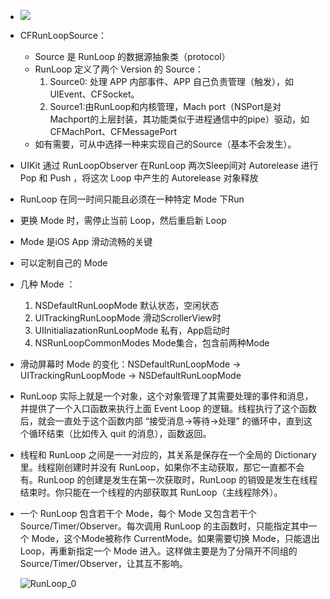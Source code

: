 - ![](https://i.loli.net/2019/09/26/6JCurBFjTXcizeN.jpg)

- CFRunLoopSource：
	-  Source 是 RunLoop 的数据源抽象类（protocol）  
	- RunLoop 定义了两个 Version 的 Source：
	  1. Source0: 处理 APP 内部事件、APP 自己负责管理（触发），如UIEvent、CFSocket。
	  2.    Source1:由RunLoop和内核管理，Mach port（NSPort是对Machport的上层封装，其功能类似于进程通信中的pipe）驱动，如CFMachPort、CFMessagePort
	- 如有需要，可从中选择一种来实现自己的Source（基本不会发生）。
	
- UIKit  通过 RunLoopObserver 在RunLoop 两次Sleep间对 Autorelease 进行 Pop 和 Push ，将这次 Loop 中产生的 Autorelease 对象释放

- RunLoop 在同一时间只能且必须在一种特定 Mode 下Run

- 更换 Mode 时，需停止当前 Loop，然后重启新 Loop

- Mode 是iOS App 滑动流畅的关键

- 可以定制自己的 Mode

- 几种 Mode ：
	1. NSDefaultRunLoopMode  默认状态，空闲状态
	2. UITrackingRunLoopMode  滑动ScrollerView时
	3. UIInitialiazationRunLoopMode  私有，App启动时
	4. NSRunLoopCommonModes Mode集合，包含前两种Mode
	
- 滑动屏幕时 Mode 的变化：NSDefaultRunLoopMode -> UITrackingRunLoopMode  -> NSDefaultRunLoopMode

- RunLoop 实际上就是一个对象，这个对象管理了其需要处理的事件和消息，并提供了一个入口函数来执行上面 Event Loop 的逻辑。线程执行了这个函数后，就会一直处于这个函数内部 “接受消息->等待->处理” 的循环中，直到这个循环结束（比如传入 quit 的消息），函数返回。

- 线程和 RunLoop 之间是一一对应的，其关系是保存在一个全局的 Dictionary 里。线程刚创建时并没有 RunLoop，如果你不主动获取，那它一直都不会有。RunLoop 的创建是发生在第一次获取时，RunLoop 的销毁是发生在线程结束时。你只能在一个线程的内部获取其 RunLoop（主线程除外）。

- 一个 RunLoop 包含若干个 Mode，每个 Mode 又包含若干个 Source/Timer/Observer。每次调用 RunLoop 的主函数时，只能指定其中一个 Mode，这个Mode被称作 CurrentMode。如果需要切换 Mode，只能退出 Loop，再重新指定一个 Mode 进入。这样做主要是为了分隔开不同组的 Source/Timer/Observer，让其互不影响。

  ![RunLoop_0](https://blog.ibireme.com/wp-content/uploads/2015/05/RunLoop_0.png)